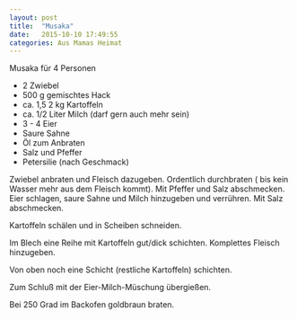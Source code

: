 ```yaml
---
layout: post
title:  "Musaka"
date:   2015-10-10 17:49:55
categories: Aus Mamas Heimat
---
```


Musaka für 4 Personen

* 2 Zwiebel
* 500 g gemischtes Hack
* ca. 1,5 2 kg Kartoffeln
* ca. 1/2 Liter Milch (darf gern auch mehr sein)
* 3 - 4 Eier
* Saure Sahne
* Öl zum Anbraten
* Salz und Pfeffer
* Petersilie (nach Geschmack)

Zwiebel anbraten und Fleisch dazugeben. Ordentlich durchbraten ( bis kein Wasser mehr aus dem Fleisch kommt).
Mit Pfeffer und Salz abschmecken.
Eier schlagen, saure Sahne und Milch hinzugeben und verrühren. Mit Salz abschmecken.

Kartoffeln schälen und in Scheiben schneiden.

Im Blech eine Reihe mit Kartoffeln gut/dick schichten. Komplettes Fleisch hinzugeben.

Von oben noch eine Schicht (restliche Kartoffeln) schichten.

Zum Schluß mit der Eier-Milch-Müschung übergießen.

Bei 250 Grad im Backofen goldbraun braten.
